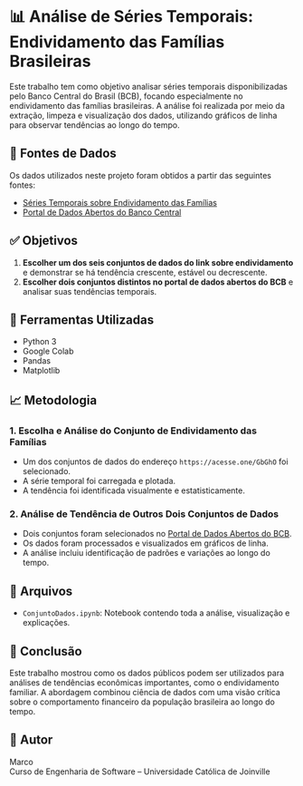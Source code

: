 # 📊 Análise de Séries Temporais: Endividamento das Famílias Brasileiras

Este trabalho tem como objetivo analisar séries temporais disponibilizadas pelo Banco Central do Brasil (BCB), focando especialmente no endividamento das famílias brasileiras. A análise foi realizada por meio da extração, limpeza e visualização dos dados, utilizando gráficos de linha para observar tendências ao longo do tempo.

## 🔗 Fontes de Dados

Os dados utilizados neste projeto foram obtidos a partir das seguintes fontes:

- [Séries Temporais sobre Endividamento das Famílias](https://acesse.one/GbGhO)
- [Portal de Dados Abertos do Banco Central](https://dadosabertos.bcb.gov.br/dataset/)

## ✅ Objetivos

1. **Escolher um dos seis conjuntos de dados do link sobre endividamento** e demonstrar se há tendência crescente, estável ou decrescente.
2. **Escolher dois conjuntos distintos no portal de dados abertos do BCB** e analisar suas tendências temporais.

## 🧰 Ferramentas Utilizadas

- Python 3
- Google Colab
- Pandas
- Matplotlib

## 📈 Metodologia

### 1. Escolha e Análise do Conjunto de Endividamento das Famílias
- Um dos conjuntos de dados do endereço `https://acesse.one/GbGhO` foi selecionado.
- A série temporal foi carregada e plotada.
- A tendência foi identificada visualmente e estatisticamente.

### 2. Análise de Tendência de Outros Dois Conjuntos de Dados
- Dois conjuntos foram selecionados no [Portal de Dados Abertos do BCB](https://dadosabertos.bcb.gov.br/dataset/).
- Os dados foram processados e visualizados em gráficos de linha.
- A análise incluiu identificação de padrões e variações ao longo do tempo.

## 📁 Arquivos

- `ConjuntoDados.ipynb`: Notebook contendo toda a análise, visualização e explicações.

## 📌 Conclusão

Este trabalho mostrou como os dados públicos podem ser utilizados para análises de tendências econômicas importantes, como o endividamento familiar. A abordagem combinou ciência de dados com uma visão crítica sobre o comportamento financeiro da população brasileira ao longo do tempo.

## 📝 Autor

Marco  
Curso de Engenharia de Software – Universidade Católica de Joinville
